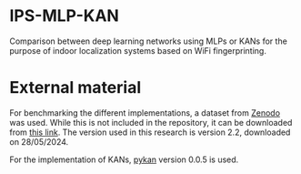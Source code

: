# IPS-MLP-KAN
Comparison between deep learning networks using MLPs or KANs for the purpose of indoor localization systems based on WiFi fingerprinting.

# External material
For benchmarking the different implementations, a dataset from [Zenodo](https://zenodo.org/) was used.
While this is not included in the repository, it can be downloaded from [this link](https://zenodo.org/records/3748719#.Y1agti0RpmA).
The version used in this research is version 2.2, downloaded on 28/05/2024. 

For the implementation of KANs, [pykan](https://github.com/KindXiaoming/pykan) version 0.0.5 is used.